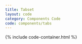 ```yaml
---
title: Tabset
layout: code
category: Components Code
code: components/tabs
---
```


{% include code-container.html %}
